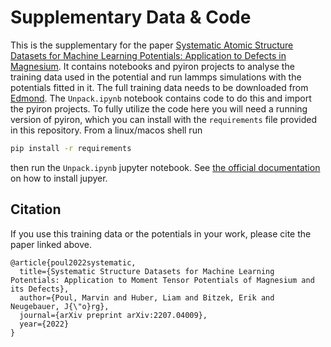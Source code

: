 # Supplementary Data & Code

This is the supplementary for the paper [Systematic Atomic Structure Datasets for Machine Learning Potentials: Application to Defects in Magnesium](https://arxiv.org/abs/2207.04009).
It contains notebooks and pyiron projects to analyse the training data used in the potential and run lammps simulations with the potentials fitted in it.
The full training data needs to be downloaded from [Edmond](https://edmond.mpdl.mpg.de/dataset.xhtml?persistentId=doi:10.17617/3.A3MB7Z).
The `Unpack.ipynb` notebook contains code to do this and import the pyiron projects.
To fully utilize the code here you will need a running version of pyiron, which you can install with the `requirements` file provided in this repository.
From a linux/macos shell run
```bash
pip install -r requirements
```
then run the `Unpack.ipynb` jupyter notebook.
See [the official documentation](https://jupyter.org/install) on how to install jupyer.

## Citation

If you use this training data or the potentials in your work, please cite the paper linked above.

```
@article{poul2022systematic,
  title={Systematic Structure Datasets for Machine Learning Potentials: Application to Moment Tensor Potentials of Magnesium and its Defects},
  author={Poul, Marvin and Huber, Liam and Bitzek, Erik and Neugebauer, J{\"o}rg},
  journal={arXiv preprint arXiv:2207.04009},
  year={2022}
}
```